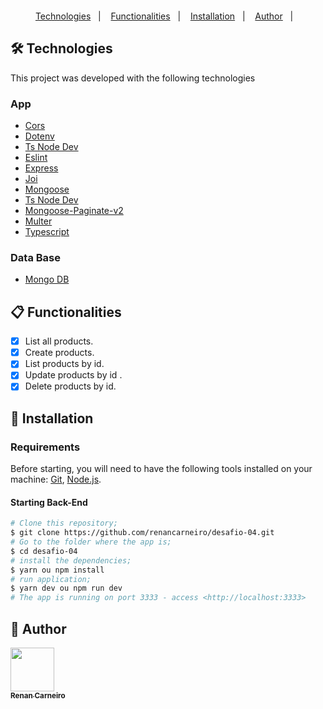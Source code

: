 <h1 align="center">
  <br />
  <a href="https://www.linkedin.com/in/renancc/">
  </a>
</h1>
<p align="center">
  <a href="#-tecnologias">Technologies</a>&nbsp;&nbsp;&nbsp;|&nbsp;&nbsp;&nbsp;
    <a href="#clipboard-Funcionalidades">Functionalities</a>&nbsp;&nbsp;&nbsp;|&nbsp;&nbsp;&nbsp;
  <a href="#closed_book-instalação">Installation</a>&nbsp;&nbsp;&nbsp;|&nbsp;&nbsp;&nbsp;
  <a href="#man-Autor">Author</a>&nbsp;&nbsp;&nbsp;|&nbsp;&nbsp;&nbsp;
</p>

## 🛠 Technologies

This project was developed with the following technologies

### App

- [Cors](#)
- [Dotenv](#)
- [Ts Node Dev](#)
- [Eslint](#)
- [Express](#)
- [Joi](#)
- [Mongoose](#)
- [Ts Node Dev](#)
- [Mongoose-Paginate-v2](#)
- [Multer](#)
- [Typescript](#)




### Data Base

- [Mongo DB](https://www.mongodb.com/atlas/database)


## :clipboard: Functionalities

  - [x] List all products.
  - [x] Create products.
  - [x] List products by id.
  - [x] Update products by id .
  - [x] Delete products by id.

## :closed_book: Installation

### Requirements

Before starting, you will need to have the following tools installed on your machine:
[Git](https://git-scm.com), [Node.js](https://nodejs.org/en/).

#### Starting Back-End

```bash
# Clone this repository;
$ git clone https://github.com/renancarneiro/desafio-04.git
# Go to the folder where the app is;
$ cd desafio-04
# install the dependencies;
$ yarn ou npm install
# run application;
$ yarn dev ou npm run dev
# The app is running on port 3333 - access <http://localhost:3333>
```

## :man: Author

<a href="https://github.com/renancarneiro/">
 <img src="https://avatars.githubusercontent.com/u/29383523?v=4" width="70px;" alt=""/>
 <br />
 <sub><b>Renan Carneiro</b></sub>
</a>
<a href="https://www.linkedin.com/in/renancc/">
</a>